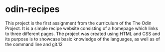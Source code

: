 # odin-recipes
This project is the first assignment from the curriculum of the The Odin Project. It is a simple recipe website consisting of a homepage which links to three different pages.
The project was created using HTML and CSS and its purpose is to showcase basic knowledge of the languages, as well as of the command line and git.12
